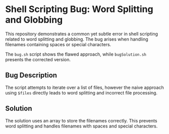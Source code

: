 # Shell Scripting Bug: Word Splitting and Globbing

This repository demonstrates a common yet subtle error in shell scripting related to word splitting and globbing.  The bug arises when handling filenames containing spaces or special characters.

The `bug.sh` script shows the flawed approach, while `bugSolution.sh` presents the corrected version.

## Bug Description
The script attempts to iterate over a list of files, however the naive approach using `$files` directly leads to word splitting and incorrect file processing. 

## Solution
The solution uses an array to store the filenames correctly.  This prevents word splitting and handles filenames with spaces and special characters.